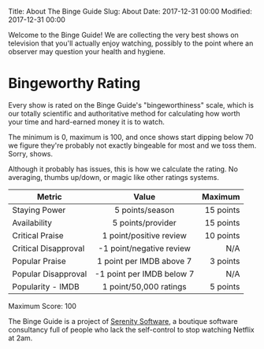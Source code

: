 Title: About The Binge Guide
Slug: About
Date: 2017-12-31 00:00
Modified: 2017-12-31 00:00

Welcome to the Binge Guide! We are collecting the very best shows on television that you'll actually enjoy watching, possibly to the point where an observer may question your health and hygiene.

Bingeworthy Rating
==

Every show is rated on the Binge Guide's "bingeworthiness" scale, which is our totally scientific and authoritative method for calculating how worth your time and hard-earned money it is to watch.

The minimum is 0, maximum is 100, and once shows start dipping below 70 we figure they're probably not exactly bingeable for most and we toss them. Sorry, shows.

Although it probably has issues, this is how we calculate the rating. No averaging, thumbs up/down, or magic like other ratings systems.


| Metric               | Value                     | Maximum   |
| -------------------- |:-------------------------:| ---------:|
| Staying Power        | 5 points/season           | 15 points |
| Availability         | 5 points/provider         | 15 points |
| Critical Praise      | 1 point/positive review   | 10 points |
| Critical Disapproval | -1 point/negative review  | N/A       |
| Popular Praise       | 1 point per IMDB above 7  | 3 points  |
| Popular Disapproval  | -1 point per IMDB below 7 | N/A       |
| Popularity - IMDB    | 1 point/50,000 ratings    | 5 points  |

Maximum Score: 100


The Binge Guide is a project of <a href="http://serenitysoftware.io/" target="_blank">Serenity Software</a>, a boutique software consultancy full of people who lack the self-control to stop watching Netflix at 2am.